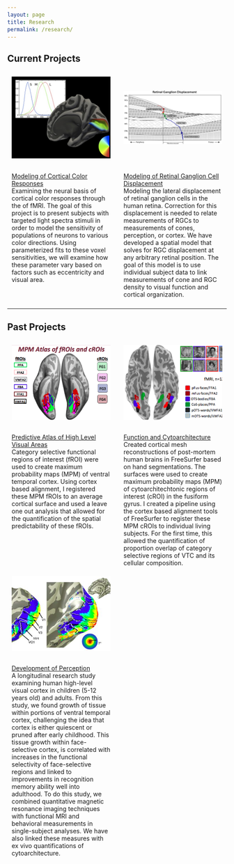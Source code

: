```yaml
---
layout: page
title: Research
permalink: /research/
---
```

## Current Projects
<div class="wrapper">
  <div class="one">
    <img class="brain1" src="/assets/img/brain1.jpg" alt="brain1" style='height: 100%; width: 100%; object-fit: contain'/>
  </div>
  <div class="two">
    <img class="disp" src="/assets/img/disp.jpg" alt="disp" style='height: 100%; width: 100%; object-fit: contain'/>
  </div>
  <div class="three">
    <u>Modeling of Cortical Color Responses</u><br>
    Examining the neural basis of cortical color responses through the of fMRI. The goal of this project is to present subjects with targeted light spectra stimuli in order to model the sensitivity of populations of neurons to various color directions. Using parameterized fits to these voxel sensitivities, we will examine how these parameter vary based on factors such as eccentricity and visual area.
  </div>
  <div class="four">
    <u>Modeling of Retinal Ganglion Cell Displacement</u><br>
    Modeling the lateral displacement of retinal ganglion cells in the human retina. Correction for this displacement is needed to relate measurements of  RGCs to measurements of cones, perception, or cortex. We have developed a spatial model that solves for RGC displacement at any arbitrary retinal position.  The goal of this model is to  use individual subject data to link measurements of cone and RGC density to visual function and cortical organization.
  </div>
</div>

***

## Past Projects
<div class="wrapper">
  <div class="one">
    <img class="kgs-brain" src="/assets/img/kgs-brain.png" alt="kgs-brain" style='height: 100%; width: 100%; object-fit: contain'/>
  </div>
  <div class="two">
    <img class="floc" src="/assets/img/floc.png" alt="floc" style='height: 100%; width: 100%; object-fit: contain'/>
  </div>
  <div class="three">
    <u>Predictive Atlas of High Level Visual Areas</u><br>
    Category selective functional regions of interest (fROI) were used to create maximum probability maps (MPM) of ventral temporal cortex. Using cortex based alignment, I registered these MPM fROIs to an average cortical surface and used a leave one out analysis that allowed for the quantification of the spatial predictability of these fROIs.
  </div>
  <div class="four">
    <u>Function and Cytoarchitecture</u> <br> 
    Created cortical mesh reconstructions of post-mortem human brains in FreeSurfer based on hand segmentations. The surfaces were used to create maximum probability maps (MPM) of cytoarchitechtonic regions of interest (cROI) in the fusiform gyrus. I created a pipeline using the cortex based alignment tools of FreeSurfer to register these MPM cROIs to individual living subjects. For the first time, this allowed the quantification of proportion overlap of category selective regions of VTC and its cellular composition.
  </div>
</div>

<div class="wrapper">
  <div class="one">
    <img class="devo" src="/assets/img/devo.png" alt="floc" style='height: 100%; width: 100%; object-fit: contain'/>
  </div>
  <div class="three">
    <u>Development of Perception</u><br>
    A longitudinal research study examining human high-level visual cortex in children (5-12 years old) and adults. From this study, we found growth of tissue within portions of ventral temporal cortex, challenging the idea that cortex is either quiescent or pruned after early childhood. This tissue growth within face-selective cortex, is correlated with increases in the functional selectivity of face-selective regions and linked to improvements in recognition memory ability well into adulthood. To do this study, we combined quantitative magnetic resonance imaging techniques with functional MRI and behavioral measurements in single-subject analyses. We have also linked these measures with ex vivo quantifications of cytoarchitecture.
  </div>
</div>

<style type="text/css">
.wrapper {
  display: grid;
  grid-template-columns: repeat(2, 1fr);
  gap: 10px;
  grid-auto-rows: minmax(100px, auto);
  }
.one {
  grid-column: 1 / 2;
  grid-row: 1;
  padding: 10px;
  }
.two {
  grid-column: 2 / 2;
  grid-row: 1 ;
  padding: 10px;
}
.three {
  grid-column: 1 / 2;
  grid-row: 2;
  padding: 10px;
}
.four {
  grid-column: 2 / 2;
  grid-row: 2;
  padding: 10px;
}

</style>